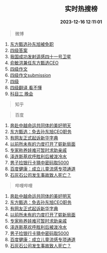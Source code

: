 <div align="center"><h2>实时热搜榜</h2><h4>2023-12-16 12:11:01</h4></div>

> 微博  

1. [东方甄选孙东旭被免职](https://s.weibo.com/weibo?q=%23%E4%B8%9C%E6%96%B9%E7%94%84%E9%80%89%E5%AD%99%E4%B8%9C%E6%97%AD%E8%A2%AB%E5%85%8D%E8%81%8C%23&t=31&band_rank=1&Refer=top)<br />
2. [四级答案](https://s.weibo.com/weibo?q=%E5%9B%9B%E7%BA%A7%E7%AD%94%E6%A1%88&t=31&band_rank=2&Refer=top)<br />
3. [我国成功发射遥感四十一号卫星](https://s.weibo.com/weibo?q=%23%E6%88%91%E5%9B%BD%E6%88%90%E5%8A%9F%E5%8F%91%E5%B0%84%E9%81%A5%E6%84%9F%E5%9B%9B%E5%8D%81%E4%B8%80%E5%8F%B7%E5%8D%AB%E6%98%9F%23&t=31&band_rank=3&Refer=top)<br />
4. [俞敏洪兼任东方甄选CEO](https://s.weibo.com/weibo?q=%23%E4%BF%9E%E6%95%8F%E6%B4%AA%E5%85%BC%E4%BB%BB%E4%B8%9C%E6%96%B9%E7%94%84%E9%80%89CEO%23&t=31&band_rank=4&Refer=top)<br />
5. [四级作文](https://s.weibo.com/weibo?q=%E5%9B%9B%E7%BA%A7%E4%BD%9C%E6%96%87&t=31&band_rank=5&Refer=top)<br />
6. [四级作文submission](https://s.weibo.com/weibo?q=%23%E5%9B%9B%E7%BA%A7%E4%BD%9C%E6%96%87submission%23&t=31&band_rank=6&Refer=top)<br />
7. [四级](https://s.weibo.com/weibo?q=%E5%9B%9B%E7%BA%A7&t=31&band_rank=7&Refer=top)<br />
8. [四级翻译 看不懂](https://s.weibo.com/weibo?q=%E5%9B%9B%E7%BA%A7%E7%BF%BB%E8%AF%91%20%E7%9C%8B%E4%B8%8D%E6%87%82&t=31&band_rank=8&Refer=top)<br />
9. [科目三 晚会](https://s.weibo.com/weibo?q=%E7%A7%91%E7%9B%AE%E4%B8%89%20%E6%99%9A%E4%BC%9A&t=31&band_rank=9&Refer=top)<br />

> 知乎  


> 百度  

1. [奔赴中越命运共同体的美好明天](https://www.baidu.com/s?wd=%E5%A5%94%E8%B5%B4%E4%B8%AD%E8%B6%8A%E5%91%BD%E8%BF%90%E5%85%B1%E5%90%8C%E4%BD%93%E7%9A%84%E7%BE%8E%E5%A5%BD%E6%98%8E%E5%A4%A9&sa=fyb_news&rsv_dl=fyb_news)<br />
2. [东方甄选：免去孙东旭CEO职务](https://www.baidu.com/s?wd=%E4%B8%9C%E6%96%B9%E7%94%84%E9%80%89%EF%BC%9A%E5%85%8D%E5%8E%BB%E5%AD%99%E4%B8%9C%E6%97%ADCEO%E8%81%8C%E5%8A%A1&sa=fyb_news&rsv_dl=fyb_news)<br />
3. [有网友正式起诉新华字典](https://www.baidu.com/s?wd=%E6%9C%89%E7%BD%91%E5%8F%8B%E6%AD%A3%E5%BC%8F%E8%B5%B7%E8%AF%89%E6%96%B0%E5%8D%8E%E5%AD%97%E5%85%B8&sa=fyb_news&rsv_dl=fyb_news)<br />
4. [以前所未有的力度打开了崭新局面](https://www.baidu.com/s?wd=%E4%BB%A5%E5%89%8D%E6%89%80%E6%9C%AA%E6%9C%89%E7%9A%84%E5%8A%9B%E5%BA%A6%E6%89%93%E5%BC%80%E4%BA%86%E5%B4%AD%E6%96%B0%E5%B1%80%E9%9D%A2&sa=fyb_news&rsv_dl=fyb_news)<br />
5. [专家称养娃难可暂时求助亲戚](https://www.baidu.com/s?wd=%E4%B8%93%E5%AE%B6%E7%A7%B0%E5%85%BB%E5%A8%83%E9%9A%BE%E5%8F%AF%E6%9A%82%E6%97%B6%E6%B1%82%E5%8A%A9%E4%BA%B2%E6%88%9A&sa=fyb_news&rsv_dl=fyb_news)<br />
6. [泽连斯基欢呼胜利后被泼冷水](https://www.baidu.com/s?wd=%E6%B3%BD%E8%BF%9E%E6%96%AF%E5%9F%BA%E6%AC%A2%E5%91%BC%E8%83%9C%E5%88%A9%E5%90%8E%E8%A2%AB%E6%B3%BC%E5%86%B7%E6%B0%B4&sa=fyb_news&rsv_dl=fyb_news)<br />
7. [男子捡银行卡猜中密码取5000](https://www.baidu.com/s?wd=%E7%94%B7%E5%AD%90%E6%8D%A1%E9%93%B6%E8%A1%8C%E5%8D%A1%E7%8C%9C%E4%B8%AD%E5%AF%86%E7%A0%81%E5%8F%965000&sa=fyb_news&rsv_dl=fyb_news)<br />
8. [百度健康：成立儿童流感专项通道](https://www.baidu.com/s?wd=%E7%99%BE%E5%BA%A6%E5%81%A5%E5%BA%B7%EF%BC%9A%E6%88%90%E7%AB%8B%E5%84%BF%E7%AB%A5%E6%B5%81%E6%84%9F%E4%B8%93%E9%A1%B9%E9%80%9A%E9%81%93&sa=fyb_news&rsv_dl=fyb_news)<br />
9. [石灰石公司发生事故致人死亡？](https://www.baidu.com/s?wd=%E7%9F%B3%E7%81%B0%E7%9F%B3%E5%85%AC%E5%8F%B8%E5%8F%91%E7%94%9F%E4%BA%8B%E6%95%85%E8%87%B4%E4%BA%BA%E6%AD%BB%E4%BA%A1%EF%BC%9F&sa=fyb_news&rsv_dl=fyb_news)<br />

> 哔哩哔哩  

1. [奔赴中越命运共同体的美好明天](https://www.baidu.com/s?wd=%E5%A5%94%E8%B5%B4%E4%B8%AD%E8%B6%8A%E5%91%BD%E8%BF%90%E5%85%B1%E5%90%8C%E4%BD%93%E7%9A%84%E7%BE%8E%E5%A5%BD%E6%98%8E%E5%A4%A9&sa=fyb_news&rsv_dl=fyb_news)<br />
2. [东方甄选：免去孙东旭CEO职务](https://www.baidu.com/s?wd=%E4%B8%9C%E6%96%B9%E7%94%84%E9%80%89%EF%BC%9A%E5%85%8D%E5%8E%BB%E5%AD%99%E4%B8%9C%E6%97%ADCEO%E8%81%8C%E5%8A%A1&sa=fyb_news&rsv_dl=fyb_news)<br />
3. [有网友正式起诉新华字典](https://www.baidu.com/s?wd=%E6%9C%89%E7%BD%91%E5%8F%8B%E6%AD%A3%E5%BC%8F%E8%B5%B7%E8%AF%89%E6%96%B0%E5%8D%8E%E5%AD%97%E5%85%B8&sa=fyb_news&rsv_dl=fyb_news)<br />
4. [以前所未有的力度打开了崭新局面](https://www.baidu.com/s?wd=%E4%BB%A5%E5%89%8D%E6%89%80%E6%9C%AA%E6%9C%89%E7%9A%84%E5%8A%9B%E5%BA%A6%E6%89%93%E5%BC%80%E4%BA%86%E5%B4%AD%E6%96%B0%E5%B1%80%E9%9D%A2&sa=fyb_news&rsv_dl=fyb_news)<br />
5. [专家称养娃难可暂时求助亲戚](https://www.baidu.com/s?wd=%E4%B8%93%E5%AE%B6%E7%A7%B0%E5%85%BB%E5%A8%83%E9%9A%BE%E5%8F%AF%E6%9A%82%E6%97%B6%E6%B1%82%E5%8A%A9%E4%BA%B2%E6%88%9A&sa=fyb_news&rsv_dl=fyb_news)<br />
6. [泽连斯基欢呼胜利后被泼冷水](https://www.baidu.com/s?wd=%E6%B3%BD%E8%BF%9E%E6%96%AF%E5%9F%BA%E6%AC%A2%E5%91%BC%E8%83%9C%E5%88%A9%E5%90%8E%E8%A2%AB%E6%B3%BC%E5%86%B7%E6%B0%B4&sa=fyb_news&rsv_dl=fyb_news)<br />
7. [男子捡银行卡猜中密码取5000](https://www.baidu.com/s?wd=%E7%94%B7%E5%AD%90%E6%8D%A1%E9%93%B6%E8%A1%8C%E5%8D%A1%E7%8C%9C%E4%B8%AD%E5%AF%86%E7%A0%81%E5%8F%965000&sa=fyb_news&rsv_dl=fyb_news)<br />
8. [百度健康：成立儿童流感专项通道](https://www.baidu.com/s?wd=%E7%99%BE%E5%BA%A6%E5%81%A5%E5%BA%B7%EF%BC%9A%E6%88%90%E7%AB%8B%E5%84%BF%E7%AB%A5%E6%B5%81%E6%84%9F%E4%B8%93%E9%A1%B9%E9%80%9A%E9%81%93&sa=fyb_news&rsv_dl=fyb_news)<br />
9. [石灰石公司发生事故致人死亡？](https://www.baidu.com/s?wd=%E7%9F%B3%E7%81%B0%E7%9F%B3%E5%85%AC%E5%8F%B8%E5%8F%91%E7%94%9F%E4%BA%8B%E6%95%85%E8%87%B4%E4%BA%BA%E6%AD%BB%E4%BA%A1%EF%BC%9F&sa=fyb_news&rsv_dl=fyb_news)<br />
